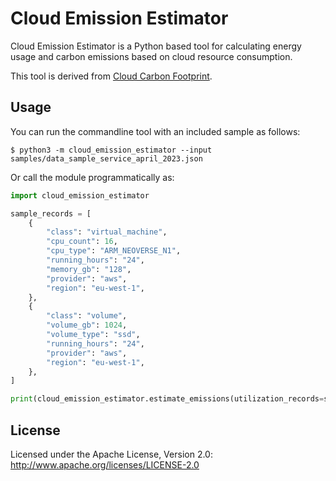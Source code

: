 # Cloud Emission Estimator

Cloud Emission Estimator is a Python based tool for calculating energy usage and carbon emissions based on cloud resource consumption.

This tool is derived from [Cloud Carbon Footprint](https://github.com/cloud-carbon-footprint/cloud-carbon-footprint/).

## Usage

You can run the commandline tool with an included sample as follows:

```
$ python3 -m cloud_emission_estimator --input samples/data_sample_service_april_2023.json
```

Or call the module programmatically as:

```python
import cloud_emission_estimator

sample_records = [
    {
        "class": "virtual_machine",
        "cpu_count": 16,
        "cpu_type": "ARM_NEOVERSE_N1",
        "running_hours": "24",
        "memory_gb": "128",
        "provider": "aws",
        "region": "eu-west-1",
    },
    {
        "class": "volume",
        "volume_gb": 1024,
        "volume_type": "ssd",
        "running_hours": "24",
        "provider": "aws",
        "region": "eu-west-1",
    },
]

print(cloud_emission_estimator.estimate_emissions(utilization_records=sample_records))
```

## License

Licensed under the Apache License, Version 2.0: <http://www.apache.org/licenses/LICENSE-2.0>
